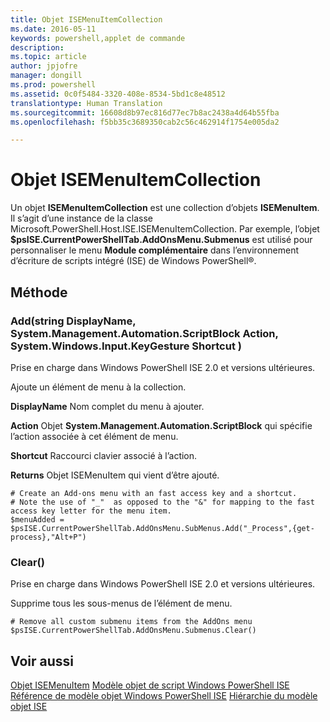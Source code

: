 ```yaml
---
title: Objet ISEMenuItemCollection
ms.date: 2016-05-11
keywords: powershell,applet de commande
description: 
ms.topic: article
author: jpjofre
manager: dongill
ms.prod: powershell
ms.assetid: 0c0f5484-3320-408e-8534-5bd1c8e48512
translationtype: Human Translation
ms.sourcegitcommit: 16608d8b97ec816d77ec7b8ac2438a4d64b55fba
ms.openlocfilehash: f5bb35c3689350cab2c56c462914f1754e005da2

---
```


# Objet ISEMenuItemCollection
  Un objet **ISEMenuItemCollection** est une collection d’objets **ISEMenuItem**. Il s’agit d’une instance de la classe Microsoft.PowerShell.Host.ISE.ISEMenuItemCollection. Par exemple, l’objet **$psISE.CurrentPowerShellTab.AddOnsMenu.Submenus** est utilisé pour personnaliser le menu **Module complémentaire** dans l’environnement d’écriture de scripts intégré (ISE) de Windows PowerShell®.

## Méthode

### Add\(string DisplayName, System.Management.Automation.ScriptBlock Action, System.Windows.Input.KeyGesture Shortcut \)
  Prise en charge dans Windows PowerShell ISE 2.0 et versions ultérieures. 

 Ajoute un élément de menu à la collection.

 **DisplayName**
 Nom complet du menu à ajouter.

 **Action**
 Objet **System.Management.Automation.ScriptBlock** qui spécifie l’action associée à cet élément de menu.

 **Shortcut**
 Raccourci clavier associé à l’action.

 **Returns**
 Objet ISEMenuItem qui vient d’être ajouté.

```
# Create an Add-ons menu with an fast access key and a shortcut.
# Note the use of "_"  as opposed to the "&" for mapping to the fast access key letter for the menu item.
$menuAdded = $psISE.CurrentPowerShellTab.AddOnsMenu.SubMenus.Add("_Process",{get-process},"Alt+P")
```

### Clear\(\)
  Prise en charge dans Windows PowerShell ISE 2.0 et versions ultérieures. 

 Supprime tous les sous-menus de l’élément de menu.

```
# Remove all custom submenu items from the AddOns menu
$psISE.CurrentPowerShellTab.AddOnsMenu.Submenus.Clear()

```

## Voir aussi
 [Objet ISEMenuItem](The-ISEMenuItem-Object.md) 
 [Modèle objet de script Windows PowerShell ISE](The-Windows-PowerShell-ISE-Scripting-Object-Model.md) 
 [Référence de modèle objet Windows PowerShell ISE](Windows-PowerShell-ISE-Object-Model-Reference.md) 
 [Hiérarchie du modèle objet ISE](The-ISE-Object-Model-Hierarchy.md)

  



<!--HONumber=Oct16_HO1-->


